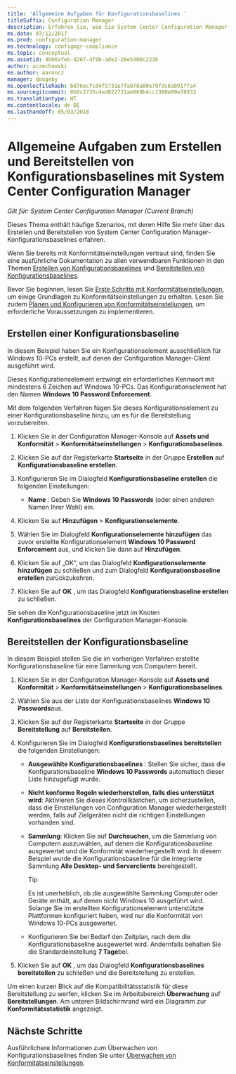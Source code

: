 ```yaml
---
title: 'Allgemeine Aufgaben für Konfigurationsbaselines '
titleSuffix: Configuration Manager
description: Erfahren Sie, wie Sie System Center Configuration Manager-Konfigurationsbaselines erstellen und bereitstellen.
ms.date: 07/12/2017
ms.prod: configuration-manager
ms.technology: configmgr-compliance
ms.topic: conceptual
ms.assetid: 4bb6afeb-d267-4f9b-ade2-26e5400c223b
author: aczechowski
ms.author: aaroncz
manager: dougeby
ms.openlocfilehash: bd76ecfcd4f5731e7fa078a00e79fdc6ab91ffa4
ms.sourcegitcommit: 0b0c2735c4ed822731ae069b4cc1380e89e78933
ms.translationtype: HT
ms.contentlocale: de-DE
ms.lasthandoff: 05/03/2018
---
```

# <a name="common-tasks-for-creating-and-deploying-configuration-baselines-with-system-center-configuration-manager"></a>Allgemeine Aufgaben zum Erstellen und Bereitstellen von Konfigurationsbaselines mit System Center Configuration Manager

*Gilt für: System Center Configuration Manager (Current Branch)*

Dieses Thema enthält häufige Szenarios, mit deren Hilfe Sie mehr über das Erstellen und Bereitstellen von System Center Configuration Manager-Konfigurationsbaselines erfahren.  

 Wenn Sie bereits mit Konformitätseinstellungen vertraut sind, finden Sie eine ausführliche Dokumentation zu allen verwendbaren Funktionen in den Themen [Erstellen von Konfigurationsbaselines](../../compliance/deploy-use/create-configuration-baselines.md) und [Bereitstellen von Konfigurationsbaselines](../../compliance/deploy-use/deploy-configuration-baselines.md).  

 Bevor Sie beginnen, lesen Sie [Erste Schritte mit Konformitätseinstellungen](../../compliance/get-started/get-started-with-compliance-settings.md), um einige Grundlagen zu Konformitätseinstellungen zu erhalten. Lesen Sie zudem [Planen und Konfigurieren von Konformitätseinstellungen](../../compliance/plan-design/plan-for-and-configure-compliance-settings.md), um erforderliche Voraussetzungen zu implementieren.  

## <a name="create-a-configuration-baseline"></a>Erstellen einer Konfigurationsbaseline  
 In diesem Beispiel haben Sie ein Konfigurationselement ausschließlich für Windows 10-PCs erstellt, auf denen der Configuration Manager-Client ausgeführt wird.  

 Dieses Konfigurationselement erzwingt ein erforderliches Kennwort mit mindestens 6 Zeichen auf Windows 10-PCs. Das Konfigurationselement hat den Namen **Windows 10 Password Enforcement**.  

Mit dem folgenden Verfahren fügen Sie dieses Konfigurationselement zu einer Konfigurationsbaseline hinzu, um es für die Bereitstellung vorzubereiten.  

1.  Klicken Sie in der Configuration Manager-Konsole auf **Assets und Konformität** > **Konformitätseinstellungen** > **Konfigurationsbaselines**.  

3.  Klicken Sie auf der Registerkarte **Startseite** in der Gruppe **Erstellen** auf **Konfigurationsbaseline erstellen**.  

4.  Konfigurieren Sie im Dialogfeld **Konfigurationsbaseline erstellen** die folgenden Einstellungen:  

    -   **Name** : Geben Sie **Windows 10 Passwords** (oder einen anderen Namen Ihrer Wahl) ein.  

5.  Klicken Sie auf **Hinzufügen** > **Konfigurationselemente**.  

6.  Wählen Sie im Dialogfeld **Konfigurationselemente hinzufügen** das zuvor erstellte Konfigurationselement **Windows 10 Password Enforcement** aus, und klicken Sie dann auf **Hinzufügen**.  

7.  Klicken Sie auf „OK“, um das Dialogfeld **Konfigurationselemente hinzufügen** zu schließen und zum Dialogfeld **Konfigurationsbaseline erstellen** zurückzukehren.

8.  Klicken Sie auf **OK** , um das Dialogfeld **Konfigurationsbaseline erstellen** zu schließen.  

 Sie sehen die Konfigurationsbaseline jetzt im Knoten **Konfigurationsbaselines** der Configuration Manager-Konsole.  

## <a name="deploy-the-configuration-baseline"></a>Bereitstellen der Konfigurationsbaseline  
 In diesem Beispiel stellen Sie die im vorherigen Verfahren erstellte Konfigurationsbaseline für eine Sammlung von Computern bereit.  

1.  Klicken Sie in der Configuration Manager-Konsole auf **Assets und Konformität** > **Konformitätseinstellungen** > **Konfigurationsbaselines**.  

3.  Wählen Sie aus der Liste der Konfigurationsbaselines **Windows 10 Passwords**aus.  

4.  Klicken Sie auf der Registerkarte **Startseite** in der Gruppe **Bereitstellung** auf **Bereitstellen**.  

5.  Konfigurieren Sie im Dialogfeld **Konfigurationsbaselines bereitstellen** die folgenden Einstellungen:  

    -   **Ausgewählte Konfigurationsbaselines** : Stellen Sie sicher, dass die Konfigurationsbaseline **Windows 10 Passwords** automatisch dieser Liste hinzugefügt wurde.  

    -   **Nicht konforme Regeln wiederherstellen, falls dies unterstützt wird**: Aktivieren Sie dieses Kontrollkästchen, um sicherzustellen, dass die Einstellungen von Configuration Manager wiederhergestellt werden, falls auf Zielgeräten nicht die richtigen Einstellungen vorhanden sind.  

    -   **Sammlung**: Klicken Sie auf **Durchsuchen**, um die Sammlung von Computern auszuwählen, auf denen die Konfigurationsbaseline ausgewertet und die Konformität wiederhergestellt wird. In diesem Beispiel wurde die Konfigurationsbaseline für die integrierte Sammlung **Alle Desktop- und Serverclients** bereitgestellt.  

        > [!TIP]  
        >  Es ist unerheblich, ob die ausgewählte Sammlung Computer oder Geräte enthält, auf denen nicht Windows 10 ausgeführt wird. Solange Sie im erstellten Konfigurationselement unterstützte Plattformen konfiguriert haben, wird nur die Konformität von Windows 10-PCs ausgewertet.  

    -   Konfigurieren Sie bei Bedarf den Zeitplan, nach dem die Konfigurationsbaseline ausgewertet wird. Andernfalls behalten Sie die Standardeinstellung **7 Tage**bei.  

7.  Klicken Sie auf **OK** , um das Dialogfeld **Konfigurationsbaselines bereitstellen** zu schließen und die Bereitstellung zu erstellen.  

 Um einen kurzen Blick auf die Kompatibilitätsstatistik für diese Bereitstellung zu werfen, klicken Sie im Arbeitsbereich **Überwachung** auf **Bereitstellungen**. Am unteren Bildschirmrand wird ein Diagramm zur **Konformitätsstatistik** angezeigt.  

## <a name="next-steps"></a>Nächste Schritte 

Ausführlichere Informationen zum Überwachen von Konfigurationsbaselines finden Sie unter [Überwachen von Konformitätseinstellungen](../../compliance/deploy-use/monitor-compliance-settings.md).  
